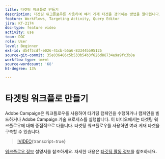 ```yaml
---
title: 타겟팅 워크플로 만들기
description: 타겟팅 워크플로우를 사용하여 여러 게재 타겟을 정의하는 방법을 알아봅니다.
feature: Workflows, Targeting Activity, Query Editor
jira: KT-2174
doc-type: feature video
activity: use
team: DOC
role: User
level: Beginner
exl-id: d54f5cdf-e026-41cb-b5a6-83344bb95125
source-git-commit: 35e036486c5b533b54b3f626d88734e9a9fc3b8a
workflow-type: tm+mt
source-wordcount: '68'
ht-degree: 13%

---
```


# 타겟팅 워크플로 만들기

Adobe Campaign은 워크플로우를 사용하여 타기팅 캠페인을 수행하거나 캠페인을 빌드하거나 Adobe Campaign 기술 프로세스를 실행합니다. 이 비디오에서는 타겟팅 워크플로우에 대해 중점적으로 다룹니다. 타겟팅 워크플로우를 사용하면 여러 게재 타겟을 구축할 수 있습니다.

>[!VIDEO](https://video.tv.adobe.com/v/25605?quality=12&learn=on){transcript=true}

[워크플로우 정보](https://experienceleague.adobe.com/docs/campaign-classic/using/automating-with-workflows/introduction/about-workflows.html?lang=ko) 설명서를 참조하세요.
자세한 내용은 [타깃팅 활동 정보](https://experienceleague.adobe.com/docs/campaign-classic/using/automating-with-workflows/targeting-activities/about-targeting-activities.html?lang=ko)를 참조하세요.

